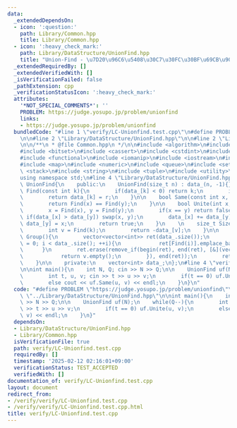 ```yaml
---
data:
  _extendedDependsOn:
  - icon: ':question:'
    path: Library/Common.hpp
    title: Library/Common.hpp
  - icon: ':heavy_check_mark:'
    path: Library/DataStructure/UnionFind.hpp
    title: "Union-Find - \u7D20\u96C6\u5408\u30C7\u30FC\u30BF\u69CB\u9020"
  _extendedRequiredBy: []
  _extendedVerifiedWith: []
  _isVerificationFailed: false
  _pathExtension: cpp
  _verificationStatusIcon: ':heavy_check_mark:'
  attributes:
    '*NOT_SPECIAL_COMMENTS*': ''
    PROBLEM: https://judge.yosupo.jp/problem/unionfind
    links:
    - https://judge.yosupo.jp/problem/unionfind
  bundledCode: "#line 1 \"verify/LC-Unionfind.test.cpp\"\n#define PROBLEM \"https://judge.yosupo.jp/problem/unionfind\"\
    \n\n#line 2 \"Library/DataStructure/UnionFind.hpp\"\n\n#line 2 \"Library/Common.hpp\"\
    \n\n/**\n * @file Common.hpp\n */\n\n#include <algorithm>\n#include <array>\n\
    #include <bitset>\n#include <cassert>\n#include <cstdint>\n#include <deque>\n\
    #include <functional>\n#include <iomanip>\n#include <iostream>\n#include <limits>\n\
    #include <map>\n#include <numeric>\n#include <queue>\n#include <set>\n#include\
    \ <stack>\n#include <string>\n#include <tuple>\n#include <utility>\n#include <vector>\n\
    using namespace std;\n#line 4 \"Library/DataStructure/UnionFind.hpp\"\n\nclass\
    \ UnionFind{\n    public:\n    UnionFind(size_t n) : data_(n, -1){}\n\n    int\
    \ Find(const int k){\n        if(data_[k] < 0) return k;\n        int r = Find(data_[k]);\n\
    \        return data_[k] = r;\n    }\n\n    bool Same(const int x, const int y){\n\
    \        return Find(x) == Find(y);\n    }\n\n    bool Unite(int x, int y){\n\
    \        x = Find(x), y = Find(y);\n        if(x == y) return false;\n       \
    \ if(data_[x] > data_[y]) swap(x, y);\n        data_[x] += data_[y];\n       \
    \ data_[y] = x;\n        return true;\n    }\n    \n    size_t Size(int k){\n\
    \        int v = Find(k);\n        return -data_[v];\n    }\n\n    vector<vector<int>>\
    \ Group(){\n        vector<vector<int>> ret(data_.size());\n        for(int i\
    \ = 0; i < data_.size(); ++i){\n            ret[Find(i)].emplace_back(i);\n  \
    \      }\n        ret.erase(remove_if(begin(ret), end(ret), [&](vector<int> &v){\n\
    \            return v.empty();\n        }), end(ret));\n        return ret;\n\
    \    }\n\n    private:\n    vector<int> data_;\n};\n#line 4 \"verify/LC-Unionfind.test.cpp\"\
    \n\nint main(){\n    int N, Q; cin >> N >> Q;\n\n    UnionFind uf(N);\n    while(Q--){\n\
    \        int t, u, v; cin >> t >> u >> v;\n        if(t == 0) uf.Unite(u, v);\n\
    \        else cout << uf.Same(u, v) << endl;\n    }\n}\n"
  code: "#define PROBLEM \"https://judge.yosupo.jp/problem/unionfind\"\n\n#include\
    \ \"../Library/DataStructure/UnionFind.hpp\"\n\nint main(){\n    int N, Q; cin\
    \ >> N >> Q;\n\n    UnionFind uf(N);\n    while(Q--){\n        int t, u, v; cin\
    \ >> t >> u >> v;\n        if(t == 0) uf.Unite(u, v);\n        else cout << uf.Same(u,\
    \ v) << endl;\n    }\n}"
  dependsOn:
  - Library/DataStructure/UnionFind.hpp
  - Library/Common.hpp
  isVerificationFile: true
  path: verify/LC-Unionfind.test.cpp
  requiredBy: []
  timestamp: '2025-02-12 02:16:01+09:00'
  verificationStatus: TEST_ACCEPTED
  verifiedWith: []
documentation_of: verify/LC-Unionfind.test.cpp
layout: document
redirect_from:
- /verify/verify/LC-Unionfind.test.cpp
- /verify/verify/LC-Unionfind.test.cpp.html
title: verify/LC-Unionfind.test.cpp
---
```

